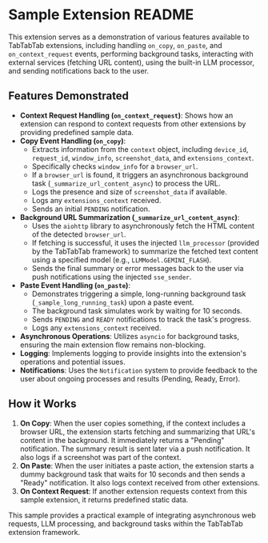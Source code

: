 # Sample Extension README

This extension serves as a demonstration of various features available to TabTabTab extensions, including handling `on_copy`, `on_paste`, and `on_context_request` events, performing background tasks, interacting with external services (fetching URL content), using the built-in LLM processor, and sending notifications back to the user.

## Features Demonstrated

*   **Context Request Handling (`on_context_request`)**: Shows how an extension can respond to context requests from other extensions by providing predefined sample data.
*   **Copy Event Handling (`on_copy`)**:
    *   Extracts information from the `context` object, including `device_id`, `request_id`, `window_info`, `screenshot_data`, and `extensions_context`.
    *   Specifically checks `window_info` for a `browser_url`.
    *   If a `browser_url` is found, it triggers an asynchronous background task (`_summarize_url_content_async`) to process the URL.
    *   Logs the presence and size of `screenshot_data` if available.
    *   Logs any `extensions_context` received.
    *   Sends an initial `PENDING` notification.
*   **Background URL Summarization (`_summarize_url_content_async`)**:
    *   Uses the `aiohttp` library to asynchronously fetch the HTML content of the detected `browser_url`.
    *   If fetching is successful, it uses the injected `llm_processor` (provided by the TabTabTab framework) to summarize the fetched text content using a specified model (e.g., `LLMModel.GEMINI_FLASH`).
    *   Sends the final summary or error messages back to the user via push notifications using the injected `sse_sender`.
*   **Paste Event Handling (`on_paste`)**:
    *   Demonstrates triggering a simple, long-running background task (`_sample_long_running_task`) upon a paste event.
    *   The background task simulates work by waiting for 10 seconds.
    *   Sends `PENDING` and `READY` notifications to track the task's progress.
    *   Logs any `extensions_context` received.
*   **Asynchronous Operations**: Utilizes `asyncio` for background tasks, ensuring the main extension flow remains non-blocking.
*   **Logging**: Implements logging to provide insights into the extension's operations and potential issues.
*   **Notifications**: Uses the `Notification` system to provide feedback to the user about ongoing processes and results (Pending, Ready, Error).

## How it Works

1.  **On Copy**: When the user copies something, if the context includes a browser URL, the extension starts fetching and summarizing that URL's content in the background. It immediately returns a "Pending" notification. The summary result is sent later via a push notification. It also logs if a screenshot was part of the context.
2.  **On Paste**: When the user initiates a paste action, the extension starts a dummy background task that waits for 10 seconds and then sends a "Ready" notification. It also logs context received from other extensions.
3.  **On Context Request**: If another extension requests context from this sample extension, it returns predefined static data.

This sample provides a practical example of integrating asynchronous web requests, LLM processing, and background tasks within the TabTabTab extension framework.


